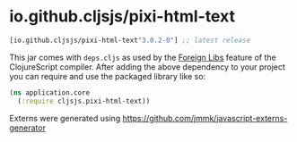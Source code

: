 # io.github.cljsjs/pixi-html-text

[](dependency)
```clojure
[io.github.cljsjs/pixi-html-text"3.0.2-0"] ;; latest release
```
[](/dependency)

This jar comes with `deps.cljs` as used by the [Foreign Libs][flibs] feature
of the ClojureScript compiler. After adding the above dependency to your project
you can require and use the packaged library like so:

```clojure
(ns application.core
  (:require cljsjs.pixi-html-text))
```

Externs were generated using https://github.com/jmmk/javascript-externs-generator

[flibs]: https://clojurescript.org/reference/packaging-foreign-deps
